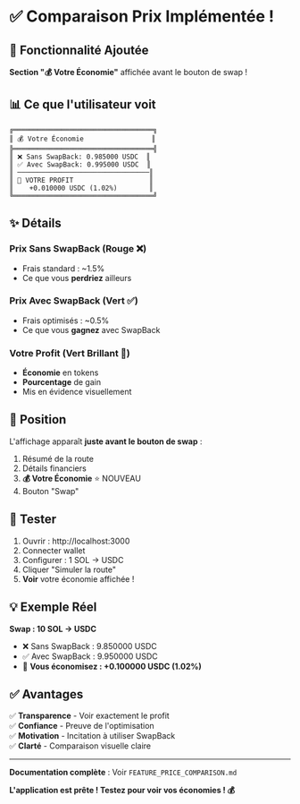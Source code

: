 # ✅ Comparaison Prix Implémentée !

## 🎯 Fonctionnalité Ajoutée

**Section "💰 Votre Économie"** affichée avant le bouton de swap !

## 📊 Ce que l'utilisateur voit

```
╔═══════════════════════════════════╗
║ 💰 Votre Économie                 ║
╠═══════════════════════════════════╣
║ ❌ Sans SwapBack: 0.985000 USDC  ║
║ ✅ Avec SwapBack: 0.995000 USDC  ║
║ ─────────────────────────────────║
║ 🎉 VOTRE PROFIT                   ║
║    +0.010000 USDC (1.02%)        ║
╚═══════════════════════════════════╝
```

## ✨ Détails

### Prix Sans SwapBack (Rouge ❌)
- Frais standard : ~1.5%
- Ce que vous **perdriez** ailleurs

### Prix Avec SwapBack (Vert ✅)
- Frais optimisés : ~0.5%
- Ce que vous **gagnez** avec SwapBack

### Votre Profit (Vert Brillant 🎉)
- **Économie** en tokens
- **Pourcentage** de gain
- Mis en évidence visuellement

## 📱 Position

L'affichage apparaît **juste avant le bouton de swap** :

1. Résumé de la route
2. Détails financiers
3. **💰 Votre Économie** ⭐ NOUVEAU
4. Bouton "Swap"

## 🧪 Tester

1. Ouvrir : http://localhost:3000
2. Connecter wallet
3. Configurer : 1 SOL → USDC
4. Cliquer "Simuler la route"
5. **Voir** votre économie affichée !

## 💡 Exemple Réel

**Swap : 10 SOL → USDC**

- ❌ Sans SwapBack : 9.850000 USDC
- ✅ Avec SwapBack : 9.950000 USDC
- 🎉 **Vous économisez : +0.100000 USDC (1.02%)**

## ✅ Avantages

✅ **Transparence** - Voir exactement le profit  
✅ **Confiance** - Preuve de l'optimisation  
✅ **Motivation** - Incitation à utiliser SwapBack  
✅ **Clarté** - Comparaison visuelle claire  

---

**Documentation complète** : Voir `FEATURE_PRICE_COMPARISON.md`

**L'application est prête ! Testez pour voir vos économies ! 💰**
